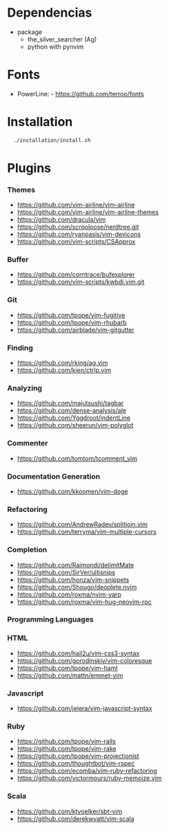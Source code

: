 # Dependencias

  - package
     - the_silver_searcher (Ag)
     - python with pynvim


# Fonts
  - PowerLine: - https://github.com/terroo/fonts

# Installation

```sh
  ./installation/install.sh
```
# Plugins

### Themes
- https://github.com/vim-airline/vim-airline
- https://github.com/vim-airline/vim-airline-themes
- https://github.com/dracula/vim
- https://github.com/scrooloose/nerdtree.git
- https://github.com/ryanoasis/vim-devicons
- https://github.com/vim-scripts/CSApprox

### Buffer
- https://github.com/corntrace/bufexplorer
- https://github.com/vim-scripts/kwbdi.vim.git

### Git
- https://github.com/tpope/vim-fugitive
- https://github.com/tpope/vim-rhubarb
- https://github.com/airblade/vim-gitgutter

### Finding
- https://github.com/rking/ag.vim
- https://github.com/kien/ctrlp.vim

### Analyzing
- https://github.com/majutsushi/tagbar
- https://github.com/dense-analysis/ale
- https://github.com/Yggdroot/indentLine
- https://github.com/sheerun/vim-polyglot

### Commenter
- https://github.com/tomtom/tcomment_vim

### Documentation Generation
- https://github.com/kkoomen/vim-doge

### Refactoring
- https://github.com/AndrewRadev/splitjoin.vim
- https://github.com/terryma/vim-multiple-cursors

### Completion
- https://github.com/Raimondi/delimitMate
- https://github.com/SirVer/ultisnips
- https://github.com/honza/vim-snippets
- https://github.com/Shougo/deoplete.nvim
- https://github.com/roxma/nvim-yarp
- https://github.com/roxma/vim-hug-neovim-rpc

### Programming Languages

### HTML
- https://github.com/hail2u/vim-css3-syntax
- https://github.com/gorodinskiy/vim-coloresque
- https://github.com/tpope/vim-haml
- https://github.com/mattn/emmet-vim


### Javascript
- https://github.com/jelera/vim-javascript-syntax


### Ruby
- https://github.com/tpope/vim-rails
- https://github.com/tpope/vim-rake
- https://github.com/tpope/vim-projectionist
- https://github.com/thoughtbot/vim-rspec
- https://github.com/ecomba/vim-ruby-refactoring
- https://github.com/victormours/ruby-memoize.vim


### Scala
- https://github.com/ktvoelker/sbt-vim
- https://github.com/derekwyatt/vim-scala
